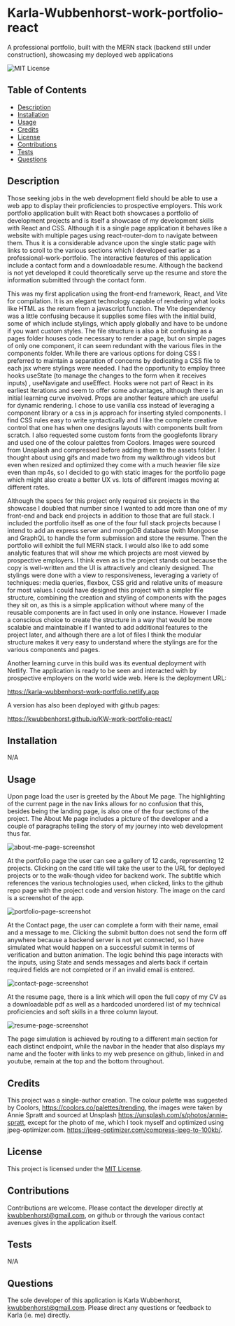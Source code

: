# Karla-Wubbenhorst-work-portfolio-react
A professional portfolio, built with the MERN stack (backend still under construction), showcasing my deployed web applications

![MIT License](https://img.shields.io/badge/MIT-License-blue)
  

## Table of Contents
- [Description](#description)
- [Installation](#installation)
- [Usage](#usage)
- [Credits](#credits)
- [License](#license)
- [Contributions](#contributions)
- [Tests](#tests)
- [Questions](#questions)

## Description
Those seeking jobs in the web development field should be able to use a web app to display their proficiencies to prospective employers. This work portfolio application built with React both showcases a portfolio of development projects and is itself a showcase of my development skills with React and CSS. Although it is a single page application it behaves like a website with multiple pages using react-router-dom to navigate between them. Thus it is a considerable advance upon the single static page with links to scroll to the various sections which I developed earlier as a professional-work-portfolio. The interactive features of this application include a contact form and a downloadable resume. Although the backend is not yet developed it could theoretically serve up the resume and store the information submitted through the contact form.  

This was my first application using the front-end framework, React, and Vite for compilation. It is an elegant technology capable of rendering what looks like HTML as the return from a javascript function. The Vite dependency was a little confusing because it supplies some files with the initial build, some of which include stylings, which apply globally and have to be undone if you want custom styles. The file structure is also a bit confusing as a pages folder houses code necessary to render a page, but on simple pages of only one component, it can seem redundant with the various files in the components folder. While there are various options for doing CSS I preferred to maintain a separation of concerns by dedicating a CSS file to each jsx where stylings were needed. I had the opportunity to employ three hooks useState (to manage the changes to the form when it receives inputs) , useNavigate and useEffect. Hooks were not part of React in its earliest iterations and seem to offer some advantages, although there is an initial learning curve involved. Props are another feature which are useful for dynamic rendering. I chose to use vanilla css instead of leveraging a component library or a css in js approach for inserting styled components. I find CSS rules easy to write syntactically and I like the complete creative control that one has when one designs layouts with components built from scratch. I also requested some custom fonts from the googlefonts library and used one of the colour palettes from Coolors. Images were sourced from Unsplash and compressed before adding them to the assets folder. I thought about using gifs and made two from my walkthrough videos but even when resized and optimized they come with a much heavier file size even than mp4s, so I decided to go with static images for the portfolio page which might also create a better UX vs. lots of different images moving at different rates. 

Although the specs for this project only required six projects in the showcase I doubled that number since I wanted to add more than one of my front-end and back end projects in addition to those that are full stack. I included the portfolio itself as one of the four full stack projects because I intend to add an express server and mongoDB database (with Mongoose and GraphQL to handle the form submission and store the resume. Then the portfolio will exhibit the full MERN stack. I would also like to add some analytic features that will show me which projects are most viewed by prospective employers. I think even as is the project stands out because the copy is well-written and the UI is attractively and cleanly designed. The stylings were done with a view to responsiveness, leveraging a variety of techniques: media queries, flexbox, CSS grid and relative units of measure for most values.I could have designed this project with a simpler file structure, combining the creation and styling of components with the pages they sit on, as this is a simple application without where many of the reusable components are in fact used in only one instance. However I made a conscious choice to create the structure in a way that would be more scalable and maintainable if I wanted to add additional features to the project later, and although there are a lot of files I think the modular structure makes it very easy to understand where the stylings are for the various components and pages.

Another learning curve in this build was its eventual deployment with Netlify. The application is ready to be seen and interacted with by prospective employers on the world wide web. Here is the deployment URL:

https://karla-wubbenhorst-work-portfolio.netlify.app

A version has also been deployed with github pages:

https://kwubbenhorst.github.io/KW-work-portfolio-react/

## Installation
N/A

## Usage
Upon page load the user is greeted by the About Me page. The highlighting of the current page in the nav links allows for no confusion that this, besides being the landing page, is also one of the four sections of the project. The About Me page includes a picture of the developer and a couple of paragraphs telling the story of my journey into web development thus far.

![about-me-page-screenshot](https://github.com/kwubbenhorst/KarlaWubbenhorst-work-portfolio-react/assets/140316693/0490c4f1-a1d1-4f04-8db2-c0468edf47aa)

 At the portfolio page the user can see a gallery of 12 cards, representing 12 projects. Clicking on the card title will take the user to the URL for deployed projects or to the walk-though video for backend work. The subtitle which references the various technologies used, when clicked, links to the github repo page with the project code and version history. The image on the card is a screenshot of the app. 

![portfolio-page-screenshot](https://github.com/kwubbenhorst/KarlaWubbenhorst-work-portfolio-react/assets/140316693/7800f65d-67d7-4813-ac0c-c3afc330bb64)

At the Contact page, the user can complete a form with their name, email and a message to me. Clicking the submit button does not send the form off anywhere because a backend server is not yet connected, so I have simulated what would happen on a successful submit in terms of verification and button animation. The logic behind this page interacts with the inputs, using State and sends messages and alerts back if certain required fields are not completed or if an invalid email is entered. 

![contact-page-screenshot](https://github.com/kwubbenhorst/KarlaWubbenhorst-work-portfolio-react/assets/140316693/f8ed0a66-eff2-454e-aeea-fd5d3a959d18)

At the resume page, there is a link which will open the full copy of my CV as a downloadable pdf as well as a hardcoded unordered list of my technical proficiencies and soft skills in a three column layout. 

![resume-page-screenshot](https://github.com/kwubbenhorst/KarlaWubbenhorst-work-portfolio-react/assets/140316693/c37a6d98-3cf6-4190-92b5-5f132779ec47)


The page simulation is achieved by routing to a different main section for each distinct endpoint, while the navbar in the header that also displays my name and the footer with links to my web presence on github, linked in and youtube, remain at the top and the bottom throughout.

## Credits
This project was a single-author creation.
The colour palette was suggested by Coolors, https://coolors.co/palettes/trending, the images were taken by Annie Spratt and sourced at Unsplash https://unsplash.com/s/photos/annie-spratt, except for the photo of me, which I took myself and optimized using jpeg-optimizer.com. https://jpeg-optimizer.com/compress-jpeg-to-100kb/. 

## License
This project is licensed under the [MIT License](./LICENSE-MIT).

## Contributions
Contributions are welcome. Please contact the developer directly at kwubbenhorst@gmail.com, on github or through the various contact avenues gives in the application itself.

## Tests
N/A

## Questions
The sole developer of this application is Karla Wubbenhorst, kwubbenhorst@gmail.com. Please direct any questions or feedback to Karla (ie. me) directly.
